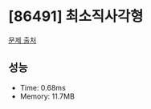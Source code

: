 # [86491] 최소직사각형

[문제 출처](https://school.programmers.co.kr/learn/courses/30/lessons/86491)

## 성능

- Time: 0.68ms
- Memory: 11.7MB